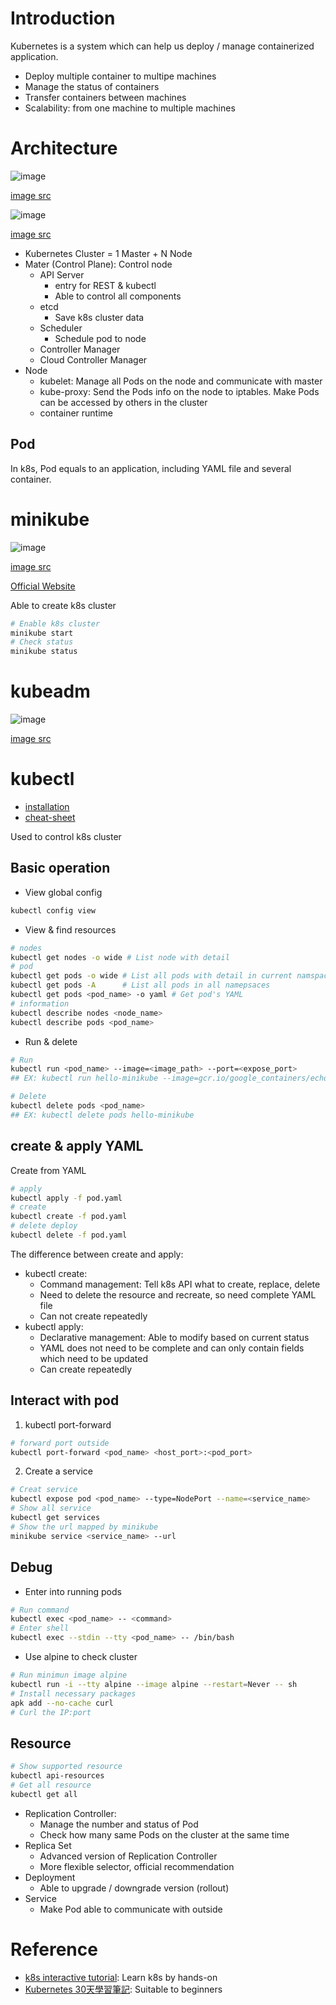 # Introduction

Kubernetes is a system which can help us deploy / manage containerized application.

* Deploy multiple container to multipe machines
* Manage the status of containers
* Transfer containers between machines
* Scalability: from one machine to multiple machines

# Architecture

![image](https://user-images.githubusercontent.com/456210/199143294-7f75cf8b-dc52-4a11-8ed0-a411461b9fa6.png)

[image src](https://medium.com/devops-mojo/kubernetes-architecture-overview-introduction-to-k8s-architecture-and-understanding-k8s-cluster-components-90e11eb34ccd)

![image](https://user-images.githubusercontent.com/456210/199143464-4c1551ed-b626-4077-9b08-3826827c496a.png)

[image src](https://blog.octo.com/how-does-it-work-kubernetes-episode-1-kubernetes-general-architecture/)

* Kubernetes Cluster = 1 Master + N Node
* Mater (Control Plane): Control node
  * API Server
    * entry for REST & kubectl
    * Able to control all components
  * etcd
    * Save k8s cluster data
  * Scheduler
    * Schedule pod to node
  * Controller Manager
  * Cloud Controller Manager
* Node
  * kubelet: Manage all Pods on the node and communicate with master
  * kube-proxy: Send the Pods info on the node to iptables. Make Pods can be accessed by others in the cluster
  * container runtime

## Pod

In k8s, Pod equals to an application, including YAML file and several container.

# minikube

![image](https://user-images.githubusercontent.com/456210/199153222-ce54e34d-7aac-475a-95f8-67a3e95f9f2e.png)

[image src](https://www.armosec.io/blog/setting-up-kubernetes-cluster/)

[Official Website](https://minikube.sigs.k8s.io/docs/start/)

Able to create k8s cluster

```bash
# Enable k8s cluster
minikube start
# Check status
minikube status
```

# kubeadm

![image](https://user-images.githubusercontent.com/456210/199153268-2ec1192d-3436-4c03-ac7e-56aef68c6f22.png)

[image src](https://www.armosec.io/blog/setting-up-kubernetes-cluster/)

# kubectl

* [installation](https://kubernetes.io/docs/tasks/tools/install-kubectl-linux/)
* [cheat-sheet](https://kubernetes.io/docs/reference/kubectl/cheatsheet/)

Used to control k8s cluster

## Basic operation

* View global config

```bash
kubectl config view
```

* View & find resources

```bash
# nodes
kubectl get nodes -o wide # List node with detail
# pod
kubectl get pods -o wide # List all pods with detail in current namspace
kubectl get pods -A      # List all pods in all namepsaces
kubectl get pods <pod_name> -o yaml # Get pod's YAML
# information
kubectl describe nodes <node_name>
kubectl describe pods <pod_name>
```

* Run & delete

```bash
# Run
kubectl run <pod_name> --image=<image_path> --port=<expose_port>
## EX: kubectl run hello-minikube --image=gcr.io/google_containers/echoserver:1.8 --port=8080

# Delete
kubectl delete pods <pod_name>
## EX: kubectl delete pods hello-minikube
```

## create & apply YAML

Create from YAML

```bash
# apply
kubectl apply -f pod.yaml
# create
kubectl create -f pod.yaml
# delete deploy
kubectl delete -f pod.yaml
```

The difference between create and apply:

* kubectl create:
  * Command management: Tell k8s API what to create, replace, delete
  * Need to delete the resource and recreate, so need complete YAML file
  * Can not create repeatedly
* kubectl apply:
  * Declarative management: Able to modify based on current status
  * YAML does not need to be complete and can only contain fields which need to be updated
  * Can create repeatedly

## Interact with pod

1. kubectl port-forward

```bash
# forward port outside
kubectl port-forward <pod_name> <host_port>:<pod_port>
```

2. Create a service

```bash
# Creat service
kubectl expose pod <pod_name> --type=NodePort --name=<service_name>
# Show all service
kubectl get services
# Show the url mapped by minikube
minikube service <service_name> --url
```

## Debug

* Enter into running pods

```bash
# Run command
kubectl exec <pod_name> -- <command>
# Enter shell
kubectl exec --stdin --tty <pod_name> -- /bin/bash
```

* Use alpine to check cluster

```bash
# Run minimun image alpine
kubectl run -i --tty alpine --image alpine --restart=Never -- sh
# Install necessary packages
apk add --no-cache curl
# Curl the IP:port
```

## Resource

```bash
# Show supported resource
kubectl api-resources
# Get all resource
kubectl get all
```

* Replication Controller:
    * Manage the number and status of Pod
    * Check how many same Pods on the cluster at the same time
* Replica Set
    * Advanced version of Replication Controller
    * More flexible selector, official recommendation
* Deployment
    * Able to upgrade / downgrade version (rollout)
* Service
    * Make Pod able to communicate with outside

# Reference

* [k8s interactive tutorial](https://kubernetes.io/docs/tutorials/kubernetes-basics/create-cluster/cluster-interactive/): Learn k8s by hands-on
* [Kubernetes 30天學習筆記](https://ithelp.ithome.com.tw/users/20103753/ironman/1590): Suitable to beginners
